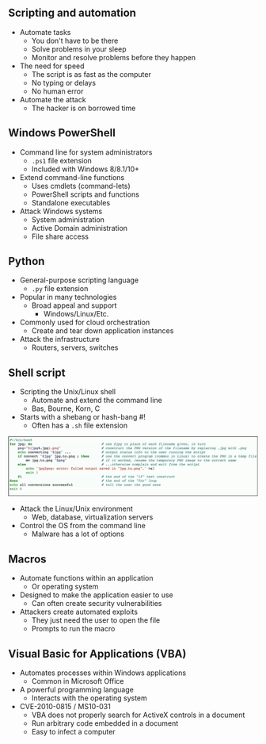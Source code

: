 ## Scripting and automation
- Automate tasks
	- You don't have to be there
	- Solve problems in your sleep
	- Monitor and resolve problems before they happen
- The need for speed
	- The script is as fast as the computer
	- No typing or delays
	- No human error
- Automate the attack
	- The hacker is on borrowed time

## Windows PowerShell
- Command line for system administrators
	- `.ps1` file extension
	- Included with Windows 8/8.1/10+
- Extend command-line functions
	- Uses cmdlets (command-lets)
	- PowerShell scripts and functions
	- Standalone executables
- Attack Windows systems
	- System administration
	- Active Domain administration
	- File share access

## Python
- General-purpose scripting language
	- `.py` file extension
- Popular in many technologies
	- Broad appeal and support
		- Windows/Linux/Etc.
- Commonly used for cloud orchestration
	- Create and tear down application instances
- Attack the infrastructure
	- Routers, servers, switches

## Shell script
- Scripting the Unix/Linux shell
	- Automate and extend the command line
	- Bas, Bourne, Korn, C
- Starts with a shebang or hash-bang #!
	- Often has a `.sh` file extension

![](../Images/045%20-%20Malicious%20Scripts-1.png)

- Attack the Linux/Unix environment
	- Web, database, virtualization servers
- Control the OS from the command line
	- Malware has a lot of options

## Macros
- Automate functions within an application
	- Or operating system
- Designed to make the application easier to use
	- Can often create security vulnerabilities
- Attackers create automated exploits
	- They just need the user to open the file
	- Prompts to run the macro

## Visual Basic for Applications (VBA)
- Automates processes within Windows applications
	- Common in Microsoft Office
- A powerful programming language
	- Interacts with the operating system
- CVE-2010-0815 / MS10-031
	- VBA does not properly search for ActiveX controls in a document
	- Run arbitrary code embedded in a document
	- Easy to infect a computer


